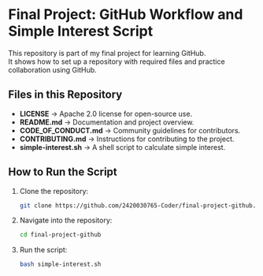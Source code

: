 # Final Project: GitHub Workflow and Simple Interest Script

This repository is part of my final project for learning GitHub.  
It shows how to set up a repository with required files and practice collaboration using GitHub.

## Files in this Repository
- **LICENSE** → Apache 2.0 license for open-source use.  
- **README.md** → Documentation and project overview.  
- **CODE_OF_CONDUCT.md** → Community guidelines for contributors.  
- **CONTRIBUTING.md** → Instructions for contributing to the project.  
- **simple-interest.sh** → A shell script to calculate simple interest.

## How to Run the Script
1. Clone the repository:
   ```bash
   git clone https://github.com/2420030765-Coder/final-project-github.git
2. Navigate into the repository:
   ```bash
   cd final-project-github
3. Run the script:
   ```bash
   bash simple-interest.sh
